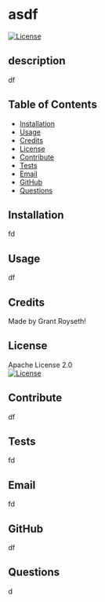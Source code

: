 # asdf
    
  [![License](https://img.shields.io/badge/License-Apache_2.0-blue.svg)](https://opensource.org/licenses/Apache-2.0)
## description  

df
## Table of Contents 

- [Installation](#installation)
- [Usage](#usage)
- [Credits](#credits)
- [License](#license)
- [Contribute](#contribute)
- [Tests](#tests)
- [Email](#email)
- [GitHub](#github)
- [Questions](#questions)

## Installation
fd  

## Usage
df  

## Credits
Made by Grant Royseth!

## License  
Apache License 2.0  
[![License](https://img.shields.io/badge/License-Apache_2.0-blue.svg)](https://opensource.org/licenses/Apache-2.0)


## Contribute
df  

## Tests
fd


## Email
fd  

## GitHub
df

## Questions
d
